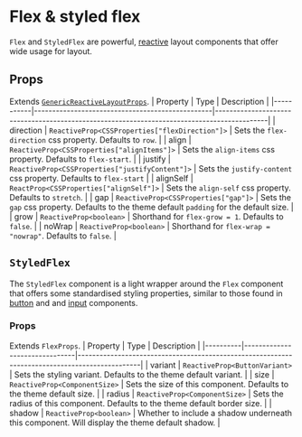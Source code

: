 # Flex & styled flex
`Flex` and `StyledFlex` are powerful, [reactive](../../core/breakpoints.md) layout components that offer wide usage for layout.

## Props
Extends [`GenericReactiveLayoutProps`](../../core/generic-props.md).
| Property  | Type                                            | Description                                                                                |
|-----------|-------------------------------------------------|--------------------------------------------------------------------------------------------|
| direction | `ReactiveProp<CSSProperties["flexDirection"]>`  | Sets the `flex-direction` css property. Defaults to `row`.                                 |
| align     | `ReactiveProp<CSSProperties["alignItems"]>`     | Sets the `align-items` css property. Defaults to `flex-start`.                             |
| justify   | `ReactiveProp<CSSProperties["justifyContent"]>` | Sets the `justify-content` css property. Defaults to `flex-start`                          |
| alignSelf | `ReactProp<CSSProperties["alignSelf"]>`         | Sets the `align-self` css property. Defaults to `stretch`.                                 |
| gap       | `ReactiveProp<CSSProperties["gap"]>`            | Sets the `gap` css property. Defaults to the theme default `padding` for the default size. |
| grow      | `ReactiveProp<boolean>`                         | Shorthand for `flex-grow = 1`. Defaults to `false`.                                        |
| noWrap    | `ReactiveProp<boolean>`                         | Shorthand for `flex-wrap = "nowrap"`. Defaults to `false`.                                 |

## `StyledFlex`
The `StyledFlex` component is a light wrapper around the `Flex` component that offers some standardised styling properties, similar to those found in [button](../buttons/primitive-button.md) and and [input](../inputs/input-container.md) components.

### Props
Extends `FlexProps`.
| Property | Type                          | Description                                                                                   |
|----------|-------------------------------|-----------------------------------------------------------------------------------------------|
| variant  | `ReactiveProp<ButtonVariant>` | Sets the styling variant. Defaults to the theme default variant.                              |
| size     | `ReactiveProp<ComponentSize>` | Sets the size of this component. Defaults to the theme default size.                          |
| radius   | `ReactiveProp<ComponentSize>` | Sets the radius of this component. Defaults to the theme default border size.                 |
| shadow   | `ReactiveProp<boolean>`       | Whether to include a shadow underneath this component. Will display the theme default shadow. |